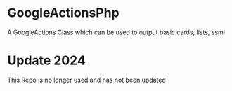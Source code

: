 # GoogleActionsPhp
A GoogleActions Class which can be used to output basic cards, lists, ssml

# Update 2024
This Repo is no longer used and has not been updated
